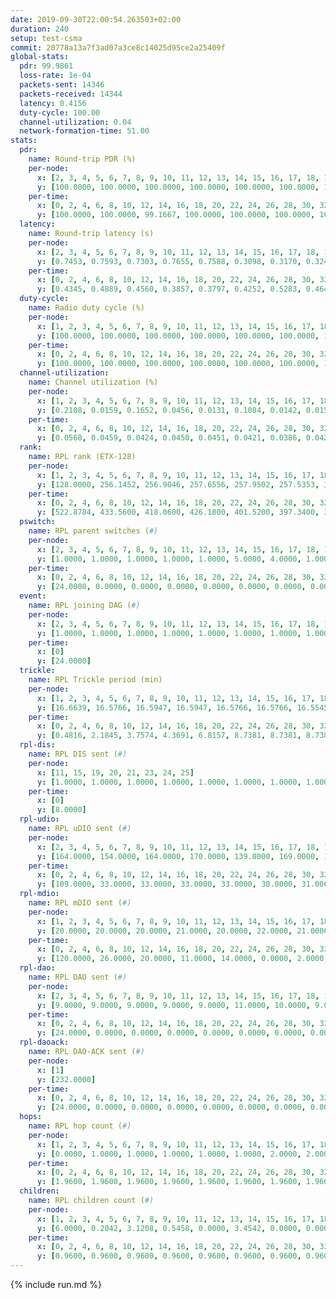 ```yaml
---
date: 2019-09-30T22:00:54.263503+02:00
duration: 240
setup: test-csma
commit: 20778a13a7f3ad07a3ce8c14025d95ce2a25409f
global-stats:
  pdr: 99.9861
  loss-rate: 1e-04
  packets-sent: 14346
  packets-received: 14344
  latency: 0.4156
  duty-cycle: 100.00
  channel-utilization: 0.04
  network-formation-time: 51.00
stats:
  pdr:
    name: Round-trip PDR (%)
    per-node:
      x: [2, 3, 4, 5, 6, 7, 8, 9, 10, 11, 12, 13, 14, 15, 16, 17, 18, 19, 20, 21, 22, 23, 24, 25]
      y: [100.0000, 100.0000, 100.0000, 100.0000, 100.0000, 100.0000, 100.0000, 100.0000, 100.0000, 100.0000, 100.0000, 100.0000, 100.0000, 100.0000, 100.0000, 100.0000, 100.0000, 100.0000, 99.8353, 100.0000, 100.0000, 99.8382, 100.0000, 100.0000]
    per-time:
      x: [0, 2, 4, 6, 8, 10, 12, 14, 16, 18, 20, 22, 24, 26, 28, 30, 32, 34, 36, 38, 40, 42, 44, 46, 48, 50, 52, 54, 56, 58, 60, 62, 64, 66, 68, 70, 72, 74, 76, 78, 80, 82, 84, 86, 88, 90, 92, 94, 96, 98, 100, 102, 104, 106, 108, 110, 112, 114, 116, 118, 120, 122, 124, 126, 128, 130, 132, 134, 136, 138, 140, 142, 144, 146, 148, 150, 152, 154, 156, 158, 160, 162, 164, 166, 168, 170, 172, 174, 176, 178, 180, 182, 184, 186, 188, 190, 192, 194, 196, 198, 200, 202, 204, 206, 208, 210, 212, 214, 216, 218, 220, 222, 224, 226, 228, 230, 232, 234, 236, 238]
      y: [100.0000, 100.0000, 99.1667, 100.0000, 100.0000, 100.0000, 100.0000, 99.1667, 100.0000, 100.0000, 100.0000, 100.0000, 100.0000, 100.0000, 100.0000, 100.0000, 100.0000, 100.0000, 100.0000, 100.0000, 100.0000, 100.0000, 100.0000, 100.0000, 100.0000, 100.0000, 100.0000, 100.0000, 100.0000, 100.0000, 100.0000, 100.0000, 100.0000, 100.0000, 100.0000, 100.0000, 100.0000, 100.0000, 100.0000, 100.0000, 100.0000, 100.0000, 100.0000, 100.0000, 100.0000, 100.0000, 100.0000, 100.0000, 100.0000, 100.0000, 100.0000, 100.0000, 100.0000, 100.0000, 100.0000, 100.0000, 100.0000, 100.0000, 100.0000, 100.0000, 100.0000, 100.0000, 100.0000, 100.0000, 100.0000, 100.0000, 100.0000, 100.0000, 100.0000, 100.0000, 100.0000, 100.0000, 100.0000, 100.0000, 100.0000, 100.0000, 100.0000, 100.0000, 100.0000, 100.0000, 100.0000, 100.0000, 100.0000, 100.0000, 100.0000, 100.0000, 100.0000, 100.0000, 100.0000, 100.0000, 100.0000, 100.0000, 100.0000, 100.0000, 100.0000, 100.0000, 100.0000, 100.0000, 100.0000, 100.0000, 100.0000, 100.0000, 100.0000, 100.0000, 100.0000, 100.0000, 100.0000, 100.0000, 100.0000, 100.0000, 100.0000, 100.0000, 100.0000, 100.0000, 100.0000, 100.0000, 100.0000, 100.0000, 100.0000, 100.0000]
  latency:
    name: Round-trip latency (s)
    per-node:
      x: [2, 3, 4, 5, 6, 7, 8, 9, 10, 11, 12, 13, 14, 15, 16, 17, 18, 19, 20, 21, 22, 23, 24, 25]
      y: [0.7453, 0.7593, 0.7303, 0.7655, 0.7588, 0.3098, 0.3170, 0.3241, 0.7628, 0.3195, 0.3241, 0.3288, 0.3280, 0.3128, 0.3047, 0.3319, 0.3262, 0.2680, 0.2806, 0.2809, 0.2709, 0.2724, 0.2870, 0.2754]
    per-time:
      x: [0, 2, 4, 6, 8, 10, 12, 14, 16, 18, 20, 22, 24, 26, 28, 30, 32, 34, 36, 38, 40, 42, 44, 46, 48, 50, 52, 54, 56, 58, 60, 62, 64, 66, 68, 70, 72, 74, 76, 78, 80, 82, 84, 86, 88, 90, 92, 94, 96, 98, 100, 102, 104, 106, 108, 110, 112, 114, 116, 118, 120, 122, 124, 126, 128, 130, 132, 134, 136, 138, 140, 142, 144, 146, 148, 150, 152, 154, 156, 158, 160, 162, 164, 166, 168, 170, 172, 174, 176, 178, 180, 182, 184, 186, 188, 190, 192, 194, 196, 198, 200, 202, 204, 206, 208, 210, 212, 214, 216, 218, 220, 222, 224, 226, 228, 230, 232, 234, 236, 238]
      y: [0.4345, 0.4889, 0.4560, 0.3857, 0.3797, 0.4252, 0.5283, 0.4643, 0.4204, 0.4213, 0.4335, 0.4451, 0.4235, 0.3731, 0.3541, 0.4425, 0.4221, 0.3331, 0.3643, 0.3142, 0.2850, 0.2339, 0.2519, 0.2114, 0.1937, 0.1873, 0.1883, 0.1805, 0.1841, 0.1816, 0.1896, 0.1930, 0.1832, 0.1912, 0.1946, 0.1913, 0.1805, 0.4784, 1.0264, 1.0311, 1.0011, 0.9411, 0.8541, 0.9738, 0.8803, 0.9372, 0.7884, 0.8388, 0.7704, 0.8731, 0.8241, 0.6862, 0.5958, 0.6649, 0.5445, 0.4820, 0.5257, 0.4291, 0.4260, 0.3700, 0.4443, 0.4803, 0.4639, 0.4365, 0.4879, 0.4406, 0.4223, 0.4544, 0.4332, 0.4710, 0.3846, 0.4095, 0.3994, 0.2695, 0.3324, 0.2917, 0.2602, 0.2301, 0.2203, 0.1885, 0.1801, 0.1862, 0.1919, 0.1890, 0.1823, 0.1859, 0.1978, 0.1873, 0.1891, 0.1880, 0.1951, 0.1969, 0.1920, 0.1864, 0.1878, 0.1871, 0.1872, 0.2915, 0.7211, 0.6659, 0.6768, 0.5018, 0.5855, 0.4846, 0.4746, 0.4316, 0.3967, 0.3992, 0.4554, 0.4342, 0.4134, 0.4420, 0.4102, 0.3770, 0.4122, 0.4474, 0.3887, 0.3597, 0.3276, 0.3422]
  duty-cycle:
    name: Radio duty cycle (%)
    per-node:
      x: [1, 2, 3, 4, 5, 6, 7, 8, 9, 10, 11, 12, 13, 14, 15, 16, 17, 18, 19, 20, 21, 22, 23, 24, 25]
      y: [100.0000, 100.0000, 100.0000, 100.0000, 100.0000, 100.0000, 100.0000, 100.0000, 100.0000, 100.0000, 100.0000, 100.0000, 100.0000, 100.0000, 100.0000, 100.0000, 100.0000, 100.0000, 100.0000, 100.0000, 100.0000, 100.0000, 100.0000, 100.0000, 100.0000]
    per-time:
      x: [0, 2, 4, 6, 8, 10, 12, 14, 16, 18, 20, 22, 24, 26, 28, 30, 32, 34, 36, 38, 40, 42, 44, 46, 48, 50, 52, 54, 56, 58, 60, 62, 64, 66, 68, 70, 72, 74, 76, 78, 80, 82, 84, 86, 88, 90, 92, 94, 96, 98, 100, 102, 104, 106, 108, 110, 112, 114, 116, 118, 120, 122, 124, 126, 128, 130, 132, 134, 136, 138, 140, 142, 144, 146, 148, 150, 152, 154, 156, 158, 160, 162, 164, 166, 168, 170, 172, 174, 176, 178, 180, 182, 184, 186, 188, 190, 192, 194, 196, 198, 200, 202, 204, 206, 208, 210, 212, 214, 216, 218, 220, 222, 224, 226, 228, 230, 232, 234, 236, 238]
      y: [100.0000, 100.0000, 100.0000, 100.0000, 100.0000, 100.0000, 100.0000, 100.0000, 100.0000, 100.0000, 100.0000, 100.0000, 100.0000, 100.0000, 100.0000, 100.0000, 100.0000, 100.0000, 100.0000, 100.0000, 100.0000, 100.0000, 100.0000, 100.0000, 100.0000, 100.0000, 100.0000, 100.0000, 100.0000, 100.0000, 100.0000, 100.0000, 100.0000, 100.0000, 100.0000, 100.0000, 100.0000, 100.0000, 100.0000, 100.0000, 100.0000, 100.0000, 100.0000, 100.0000, 100.0000, 100.0000, 100.0000, 100.0000, 100.0000, 100.0000, 100.0000, 100.0000, 100.0000, 100.0000, 100.0000, 100.0000, 100.0000, 100.0000, 100.0000, 100.0000, 100.0000, 100.0000, 100.0000, 100.0000, 100.0000, 100.0000, 100.0000, 100.0000, 100.0000, 100.0000, 100.0000, 100.0000, 100.0000, 100.0000, 100.0000, 100.0000, 100.0000, 100.0000, 100.0000, 100.0000, 100.0000, 100.0000, 100.0000, 100.0000, 100.0000, 100.0000, 100.0000, 100.0000, 100.0000, 100.0000, 100.0000, 100.0000, 100.0000, 100.0000, 100.0000, 100.0000, 100.0000, 100.0000, 100.0000, 100.0000, 100.0000, 100.0000, 100.0000, 100.0000, 100.0000, 100.0000, 100.0000, 100.0000, 100.0000, 100.0000, 100.0000, 100.0000, 100.0000, 100.0000, 100.0000, 100.0000, 100.0000, 100.0000, 100.0000, 100.0000]
  channel-utilization:
    name: Channel utilization (%)
    per-node:
      x: [1, 2, 3, 4, 5, 6, 7, 8, 9, 10, 11, 12, 13, 14, 15, 16, 17, 18, 19, 20, 21, 22, 23, 24, 25]
      y: [0.2108, 0.0159, 0.1652, 0.0456, 0.0131, 0.1084, 0.0142, 0.0151, 0.0138, 0.0852, 0.0146, 0.0133, 0.0145, 0.0166, 0.0214, 0.0694, 0.0146, 0.1102, 0.0143, 0.0141, 0.0142, 0.0138, 0.0146, 0.0144, 0.0147]
    per-time:
      x: [0, 2, 4, 6, 8, 10, 12, 14, 16, 18, 20, 22, 24, 26, 28, 30, 32, 34, 36, 38, 40, 42, 44, 46, 48, 50, 52, 54, 56, 58, 60, 62, 64, 66, 68, 70, 72, 74, 76, 78, 80, 82, 84, 86, 88, 90, 92, 94, 96, 98, 100, 102, 104, 106, 108, 110, 112, 114, 116, 118, 120, 122, 124, 126, 128, 130, 132, 134, 136, 138, 140, 142, 144, 146, 148, 150, 152, 154, 156, 158, 160, 162, 164, 166, 168, 170, 172, 174, 176, 178, 180, 182, 184, 186, 188, 190, 192, 194, 196, 198, 200, 202, 204, 206, 208, 210, 212, 214, 216, 218, 220, 222, 224, 226, 228, 230, 232, 234, 236, 238]
      y: [0.0568, 0.0459, 0.0424, 0.0450, 0.0451, 0.0421, 0.0386, 0.0425, 0.0423, 0.0418, 0.0415, 0.0406, 0.0410, 0.0426, 0.0543, 0.0440, 0.0405, 0.0408, 0.0441, 0.0406, 0.0413, 0.0406, 0.0423, 0.0427, 0.0435, 0.0422, 0.0420, 0.0406, 0.0485, 0.0394, 0.0398, 0.0421, 0.0430, 0.0423, 0.0449, 0.0425, 0.0405, 0.0406, 0.0432, 0.0409, 0.0432, 0.0445, 0.0488, 0.0445, 0.0410, 0.0410, 0.0426, 0.0418, 0.0427, 0.0399, 0.0420, 0.0413, 0.0446, 0.0397, 0.0415, 0.0451, 0.0427, 0.0468, 0.0410, 0.0434, 0.0427, 0.0425, 0.0385, 0.0413, 0.0411, 0.0406, 0.0426, 0.0409, 0.0413, 0.0405, 0.0423, 0.0464, 0.0446, 0.0423, 0.0433, 0.0437, 0.0400, 0.0417, 0.0425, 0.0404, 0.0393, 0.0405, 0.0414, 0.0410, 0.0426, 0.0442, 0.0450, 0.0429, 0.0387, 0.0457, 0.0402, 0.0433, 0.0421, 0.0431, 0.0406, 0.0415, 0.0411, 0.0432, 0.0410, 0.0451, 0.0418, 0.0402, 0.0429, 0.0418, 0.0404, 0.0387, 0.0406, 0.0443, 0.0408, 0.0420, 0.0411, 0.0443, 0.0426, 0.0468, 0.0431, 0.0405, 0.0429, 0.0416, 0.0420, 0.0439]
  rank:
    name: RPL rank (ETX-128)
    per-node:
      x: [1, 2, 3, 4, 5, 6, 7, 8, 9, 10, 11, 12, 13, 14, 15, 16, 17, 18, 19, 20, 21, 22, 23, 24, 25]
      y: [128.0000, 256.1452, 256.9046, 257.6556, 257.9502, 257.5353, 387.5143, 388.0328, 388.2573, 258.8797, 393.4385, 389.2355, 392.0083, 397.2656, 390.0124, 394.0331, 393.9711, 401.7303, 523.3239, 529.1057, 525.0531, 521.9143, 538.7967, 534.8672, 533.4232]
    per-time:
      x: [0, 2, 4, 6, 8, 10, 12, 14, 16, 18, 20, 22, 24, 26, 28, 30, 32, 34, 36, 38, 40, 42, 44, 46, 48, 50, 52, 54, 56, 58, 60, 62, 64, 66, 68, 70, 72, 74, 76, 78, 80, 82, 84, 86, 88, 90, 92, 94, 96, 98, 100, 102, 104, 106, 108, 110, 112, 114, 116, 118, 120, 122, 124, 126, 128, 130, 132, 134, 136, 138, 140, 142, 144, 146, 148, 150, 152, 154, 156, 158, 160, 162, 164, 166, 168, 170, 172, 174, 176, 178, 180, 182, 184, 186, 188, 190, 192, 194, 196, 198, 200, 202, 204, 206, 208, 210, 212, 214, 216, 218, 220, 222, 224, 226, 228, 230, 232, 234, 236, 238]
      y: [522.8784, 433.5600, 418.0600, 426.1800, 401.5200, 397.3400, 396.7200, 395.5400, 391.4200, 391.4800, 391.5800, 391.3800, 390.2800, 389.7600, 389.6800, 383.1400, 383.1600, 383.7400, 383.8800, 384.7600, 385.1400, 384.3600, 385.1200, 387.8000, 388.0400, 387.6200, 389.6600, 390.2600, 389.9600, 388.9800, 387.9800, 384.4600, 382.9400, 384.1000, 385.9600, 385.2600, 384.7400, 384.3800, 384.1000, 386.7647, 386.9000, 386.4400, 386.3200, 386.8000, 384.7200, 384.0392, 384.0800, 385.5600, 383.5400, 384.4200, 384.8400, 385.8200, 386.8800, 385.3529, 385.7500, 386.1961, 390.2308, 384.7647, 384.4706, 382.8627, 384.4200, 384.6200, 384.8600, 386.5400, 388.5094, 383.7451, 384.2157, 383.5200, 385.3600, 385.3400, 383.8400, 387.8824, 390.9057, 382.6400, 383.0800, 383.4600, 383.0200, 383.6400, 382.3600, 384.4000, 387.0000, 381.0400, 382.7200, 382.8431, 382.5400, 384.7800, 386.1800, 386.5000, 385.9400, 385.4231, 383.6400, 386.9412, 383.9600, 383.1200, 381.0200, 383.2400, 385.1800, 387.8077, 381.8000, 381.2600, 381.2000, 383.4902, 380.7400, 380.9800, 382.3800, 381.9000, 381.2000, 384.1373, 381.6800, 382.0200, 383.4400, 385.9000, 384.2800, 385.0784, 384.2400, 390.4528, 382.2800, 383.1000, 384.4000, 384.2000]
  pswitch:
    name: RPL parent switches (#)
    per-node:
      x: [2, 3, 4, 5, 6, 7, 8, 9, 10, 11, 12, 13, 14, 15, 16, 17, 18, 19, 20, 21, 22, 23, 24, 25]
      y: [1.0000, 1.0000, 1.0000, 1.0000, 1.0000, 5.0000, 4.0000, 1.0000, 1.0000, 4.0000, 2.0000, 2.0000, 1.0000, 2.0000, 2.0000, 2.0000, 1.0000, 7.0000, 6.0000, 5.0000, 5.0000, 1.0000, 1.0000, 1.0000]
    per-time:
      x: [0, 2, 4, 6, 8, 10, 12, 14, 16, 18, 20, 22, 24, 26, 28, 30, 32, 34, 36, 38, 40, 42, 44, 46, 48, 50, 52, 54, 56, 58, 60, 62, 64, 66, 68, 70, 72, 74, 76, 78, 80, 82, 84, 86, 88, 90, 92, 94, 96, 98, 100, 102, 104, 106, 108, 110, 112, 114, 116, 118, 120, 122, 124, 126, 128, 130, 132, 134, 136, 138, 140, 142, 144, 146, 148, 150, 152, 154, 156, 158, 160, 162, 164, 166, 168, 170, 172, 174, 176, 178, 180, 182, 184, 186, 188, 190, 192, 194, 196, 198, 200, 202, 204, 206, 208, 210, 212, 214, 216, 218, 220, 222, 224, 226, 228, 230]
      y: [24.0000, 0.0000, 0.0000, 0.0000, 0.0000, 0.0000, 0.0000, 0.0000, 0.0000, 0.0000, 0.0000, 0.0000, 0.0000, 0.0000, 0.0000, 0.0000, 0.0000, 0.0000, 0.0000, 0.0000, 0.0000, 0.0000, 0.0000, 0.0000, 0.0000, 0.0000, 0.0000, 0.0000, 0.0000, 0.0000, 0.0000, 0.0000, 0.0000, 0.0000, 0.0000, 0.0000, 0.0000, 0.0000, 0.0000, 1.0000, 0.0000, 0.0000, 0.0000, 0.0000, 0.0000, 1.0000, 0.0000, 0.0000, 0.0000, 0.0000, 0.0000, 0.0000, 0.0000, 1.0000, 2.0000, 1.0000, 2.0000, 1.0000, 1.0000, 1.0000, 0.0000, 0.0000, 0.0000, 0.0000, 3.0000, 1.0000, 1.0000, 0.0000, 0.0000, 0.0000, 0.0000, 1.0000, 3.0000, 0.0000, 0.0000, 0.0000, 0.0000, 0.0000, 0.0000, 0.0000, 2.0000, 0.0000, 0.0000, 1.0000, 0.0000, 0.0000, 0.0000, 0.0000, 0.0000, 2.0000, 0.0000, 1.0000, 0.0000, 0.0000, 0.0000, 0.0000, 0.0000, 2.0000, 0.0000, 0.0000, 0.0000, 1.0000, 0.0000, 0.0000, 0.0000, 0.0000, 0.0000, 1.0000, 0.0000, 0.0000, 0.0000, 0.0000, 0.0000, 1.0000, 0.0000, 3.0000]
  event:
    name: RPL joining DAG (#)
    per-node:
      x: [2, 3, 4, 5, 6, 7, 8, 9, 10, 11, 12, 13, 14, 15, 16, 17, 18, 19, 20, 21, 22, 23, 24, 25]
      y: [1.0000, 1.0000, 1.0000, 1.0000, 1.0000, 1.0000, 1.0000, 1.0000, 1.0000, 1.0000, 1.0000, 1.0000, 1.0000, 1.0000, 1.0000, 1.0000, 1.0000, 1.0000, 1.0000, 1.0000, 1.0000, 1.0000, 1.0000, 1.0000]
    per-time:
      x: [0]
      y: [24.0000]
  trickle:
    name: RPL Trickle period (min)
    per-node:
      x: [1, 2, 3, 4, 5, 6, 7, 8, 9, 10, 11, 12, 13, 14, 15, 16, 17, 18, 19, 20, 21, 22, 23, 24, 25]
      y: [16.6639, 16.5766, 16.5947, 16.5947, 16.5766, 16.5766, 16.5545, 16.5866, 16.5392, 16.5766, 16.5866, 16.5341, 16.5341, 16.5302, 16.5341, 16.5341, 16.5341, 16.5302, 16.5526, 16.5494, 16.5456, 16.5456, 16.5296, 16.5302, 16.5296]
    per-time:
      x: [0, 2, 4, 6, 8, 10, 12, 14, 16, 18, 20, 22, 24, 26, 28, 30, 32, 34, 36, 38, 40, 42, 44, 46, 48, 50, 52, 54, 56, 58, 60, 62, 64, 66, 68, 70, 72, 74, 76, 78, 80, 82, 84, 86, 88, 90, 92, 94, 96, 98, 100, 102, 104, 106, 108, 110, 112, 114, 116, 118, 120, 122, 124, 126, 128, 130, 132, 134, 136, 138, 140, 142, 144, 146, 148, 150, 152, 154, 156, 158, 160, 162, 164, 166, 168, 170, 172, 174, 176, 178, 180, 182, 184, 186, 188, 190, 192, 194, 196, 198, 200, 202, 204, 206, 208, 210, 212, 214, 216, 218, 220, 222, 224, 226, 228, 230, 232, 234, 236, 238]
      y: [0.4816, 2.1845, 3.7574, 4.3691, 6.8157, 8.7381, 8.7381, 8.7381, 10.3110, 17.4763, 17.4763, 17.4763, 17.4763, 17.4763, 17.4763, 17.4763, 17.4763, 17.4763, 17.4763, 17.4763, 17.4763, 17.4763, 17.4763, 17.4763, 17.4763, 17.4763, 17.4763, 17.4763, 17.4763, 17.4763, 17.4763, 17.4763, 17.4763, 17.4763, 17.4763, 17.4763, 17.4763, 17.4763, 17.4763, 17.4763, 17.4763, 17.4763, 17.4763, 17.4763, 17.4763, 17.4763, 17.4763, 17.4763, 17.4763, 17.4763, 17.4763, 17.4763, 17.4763, 17.4763, 17.4763, 17.4763, 17.4763, 17.4763, 17.4763, 17.4763, 17.4763, 17.4763, 17.4763, 17.4763, 17.4763, 17.4763, 17.4763, 17.4763, 17.4763, 17.4763, 17.4763, 17.4763, 17.4763, 17.4763, 17.4763, 17.4763, 17.4763, 17.4763, 17.4763, 17.4763, 17.4763, 17.4763, 17.4763, 17.4763, 17.4763, 17.4763, 17.4763, 17.4763, 17.4763, 17.4763, 17.4763, 17.4763, 17.4763, 17.4763, 17.4763, 17.4763, 17.4763, 17.4763, 17.4763, 17.4763, 17.4763, 17.4763, 17.4763, 17.4763, 17.4763, 17.4763, 17.4763, 17.4763, 17.4763, 17.4763, 17.4763, 17.4763, 17.4763, 17.4763, 17.4763, 17.4763, 17.4763, 17.4763, 17.4763, 17.4763]
  rpl-dis:
    name: RPL DIS sent (#)
    per-node:
      x: [11, 15, 19, 20, 21, 23, 24, 25]
      y: [1.0000, 1.0000, 1.0000, 1.0000, 1.0000, 1.0000, 1.0000, 1.0000]
    per-time:
      x: [0]
      y: [8.0000]
  rpl-udio:
    name: RPL uDIO sent (#)
    per-node:
      x: [2, 3, 4, 5, 6, 7, 8, 9, 10, 11, 12, 13, 14, 15, 16, 17, 18, 19, 20, 21, 22, 23, 24, 25]
      y: [164.0000, 154.0000, 164.0000, 170.0000, 139.0000, 169.0000, 169.0000, 166.0000, 135.0000, 163.0000, 169.0000, 164.0000, 169.0000, 172.0000, 170.0000, 163.0000, 126.0000, 165.0000, 161.0000, 158.0000, 166.0000, 162.0000, 165.0000, 167.0000]
    per-time:
      x: [0, 2, 4, 6, 8, 10, 12, 14, 16, 18, 20, 22, 24, 26, 28, 30, 32, 34, 36, 38, 40, 42, 44, 46, 48, 50, 52, 54, 56, 58, 60, 62, 64, 66, 68, 70, 72, 74, 76, 78, 80, 82, 84, 86, 88, 90, 92, 94, 96, 98, 100, 102, 104, 106, 108, 110, 112, 114, 116, 118, 120, 122, 124, 126, 128, 130, 132, 134, 136, 138, 140, 142, 144, 146, 148, 150, 152, 154, 156, 158, 160, 162, 164, 166, 168, 170, 172, 174, 176, 178, 180, 182, 184, 186, 188, 190, 192, 194, 196, 198, 200, 202, 204, 206, 208, 210, 212, 214, 216, 218, 220, 222, 224, 226, 228, 230, 232, 234, 236, 238, 240]
      y: [109.0000, 33.0000, 33.0000, 33.0000, 33.0000, 30.0000, 31.0000, 33.0000, 30.0000, 37.0000, 33.0000, 31.0000, 29.0000, 27.0000, 27.0000, 34.0000, 32.0000, 33.0000, 33.0000, 31.0000, 34.0000, 31.0000, 28.0000, 34.0000, 34.0000, 32.0000, 32.0000, 29.0000, 30.0000, 28.0000, 31.0000, 29.0000, 31.0000, 35.0000, 31.0000, 29.0000, 27.0000, 28.0000, 32.0000, 35.0000, 34.0000, 29.0000, 29.0000, 29.0000, 33.0000, 32.0000, 30.0000, 31.0000, 34.0000, 36.0000, 32.0000, 28.0000, 31.0000, 37.0000, 35.0000, 30.0000, 31.0000, 30.0000, 29.0000, 34.0000, 34.0000, 32.0000, 32.0000, 33.0000, 32.0000, 28.0000, 33.0000, 31.0000, 31.0000, 35.0000, 33.0000, 34.0000, 31.0000, 30.0000, 27.0000, 32.0000, 32.0000, 32.0000, 34.0000, 30.0000, 32.0000, 29.0000, 33.0000, 31.0000, 34.0000, 36.0000, 32.0000, 33.0000, 31.0000, 32.0000, 35.0000, 30.0000, 31.0000, 30.0000, 29.0000, 30.0000, 32.0000, 34.0000, 33.0000, 32.0000, 35.0000, 28.0000, 36.0000, 27.0000, 29.0000, 32.0000, 31.0000, 31.0000, 37.0000, 27.0000, 30.0000, 28.0000, 36.0000, 32.0000, 34.0000, 31.0000, 29.0000, 29.0000, 35.0000, 31.0000, 1.0000]
  rpl-mdio:
    name: RPL mDIO sent (#)
    per-node:
      x: [1, 2, 3, 4, 5, 6, 7, 8, 9, 10, 11, 12, 13, 14, 15, 16, 17, 18, 19, 20, 21, 22, 23, 24, 25]
      y: [20.0000, 20.0000, 20.0000, 21.0000, 20.0000, 22.0000, 21.0000, 21.0000, 21.0000, 21.0000, 20.0000, 22.0000, 22.0000, 22.0000, 22.0000, 22.0000, 22.0000, 23.0000, 21.0000, 20.0000, 21.0000, 21.0000, 20.0000, 21.0000, 21.0000]
    per-time:
      x: [0, 2, 4, 6, 8, 10, 12, 14, 16, 18, 20, 22, 24, 26, 28, 30, 32, 34, 36, 38, 40, 42, 44, 46, 48, 50, 52, 54, 56, 58, 60, 62, 64, 66, 68, 70, 72, 74, 76, 78, 80, 82, 84, 86, 88, 90, 92, 94, 96, 98, 100, 102, 104, 106, 108, 110, 112, 114, 116, 118, 120, 122, 124, 126, 128, 130, 132, 134, 136, 138, 140, 142, 144, 146, 148, 150, 152, 154, 156, 158, 160, 162, 164, 166, 168, 170, 172, 174, 176, 178, 180, 182, 184, 186, 188, 190, 192, 194, 196, 198, 200, 202, 204, 206, 208, 210, 212, 214, 216, 218, 220, 222, 224, 226, 228, 230, 232, 234, 236, 238]
      y: [120.0000, 26.0000, 20.0000, 11.0000, 14.0000, 0.0000, 2.0000, 10.0000, 12.0000, 1.0000, 0.0000, 0.0000, 0.0000, 1.0000, 8.0000, 6.0000, 7.0000, 3.0000, 0.0000, 0.0000, 0.0000, 0.0000, 7.0000, 5.0000, 2.0000, 6.0000, 5.0000, 0.0000, 0.0000, 0.0000, 3.0000, 4.0000, 5.0000, 6.0000, 7.0000, 0.0000, 0.0000, 0.0000, 0.0000, 3.0000, 6.0000, 9.0000, 4.0000, 3.0000, 0.0000, 0.0000, 0.0000, 0.0000, 5.0000, 7.0000, 5.0000, 7.0000, 1.0000, 0.0000, 0.0000, 0.0000, 0.0000, 5.0000, 3.0000, 7.0000, 8.0000, 2.0000, 0.0000, 0.0000, 0.0000, 2.0000, 4.0000, 8.0000, 7.0000, 4.0000, 0.0000, 0.0000, 0.0000, 0.0000, 4.0000, 11.0000, 4.0000, 3.0000, 3.0000, 0.0000, 0.0000, 0.0000, 0.0000, 3.0000, 9.0000, 7.0000, 4.0000, 2.0000, 0.0000, 0.0000, 0.0000, 2.0000, 6.0000, 5.0000, 4.0000, 4.0000, 4.0000, 0.0000, 0.0000, 0.0000, 2.0000, 5.0000, 8.0000, 5.0000, 5.0000, 0.0000, 0.0000, 0.0000, 0.0000, 3.0000, 5.0000, 3.0000, 7.0000, 7.0000, 0.0000, 0.0000, 0.0000, 0.0000, 6.0000, 5.0000]
  rpl-dao:
    name: RPL DAO sent (#)
    per-node:
      x: [2, 3, 4, 5, 6, 7, 8, 9, 10, 11, 12, 13, 14, 15, 16, 17, 18, 19, 20, 21, 22, 23, 24, 25]
      y: [9.0000, 9.0000, 9.0000, 9.0000, 9.0000, 11.0000, 10.0000, 9.0000, 9.0000, 11.0000, 10.0000, 9.0000, 9.0000, 10.0000, 9.0000, 9.0000, 9.0000, 12.0000, 12.0000, 11.0000, 10.0000, 9.0000, 9.0000, 9.0000]
    per-time:
      x: [0, 2, 4, 6, 8, 10, 12, 14, 16, 18, 20, 22, 24, 26, 28, 30, 32, 34, 36, 38, 40, 42, 44, 46, 48, 50, 52, 54, 56, 58, 60, 62, 64, 66, 68, 70, 72, 74, 76, 78, 80, 82, 84, 86, 88, 90, 92, 94, 96, 98, 100, 102, 104, 106, 108, 110, 112, 114, 116, 118, 120, 122, 124, 126, 128, 130, 132, 134, 136, 138, 140, 142, 144, 146, 148, 150, 152, 154, 156, 158, 160, 162, 164, 166, 168, 170, 172, 174, 176, 178, 180, 182, 184, 186, 188, 190, 192, 194, 196, 198, 200, 202, 204, 206, 208, 210, 212, 214, 216, 218, 220, 222, 224, 226, 228, 230, 232, 234, 236]
      y: [24.0000, 0.0000, 0.0000, 0.0000, 0.0000, 0.0000, 0.0000, 0.0000, 0.0000, 0.0000, 0.0000, 0.0000, 0.0000, 0.0000, 24.0000, 0.0000, 0.0000, 0.0000, 0.0000, 0.0000, 0.0000, 0.0000, 0.0000, 0.0000, 0.0000, 0.0000, 0.0000, 0.0000, 21.0000, 3.0000, 0.0000, 0.0000, 0.0000, 0.0000, 0.0000, 0.0000, 0.0000, 0.0000, 0.0000, 1.0000, 0.0000, 0.0000, 16.0000, 7.0000, 0.0000, 1.0000, 0.0000, 0.0000, 0.0000, 0.0000, 0.0000, 0.0000, 0.0000, 2.0000, 2.0000, 1.0000, 8.0000, 13.0000, 1.0000, 1.0000, 0.0000, 0.0000, 0.0000, 0.0000, 3.0000, 1.0000, 1.0000, 0.0000, 1.0000, 2.0000, 2.0000, 13.0000, 4.0000, 1.0000, 0.0000, 0.0000, 0.0000, 0.0000, 1.0000, 0.0000, 4.0000, 0.0000, 1.0000, 3.0000, 0.0000, 11.0000, 3.0000, 2.0000, 0.0000, 2.0000, 0.0000, 1.0000, 0.0000, 0.0000, 0.0000, 1.0000, 1.0000, 5.0000, 0.0000, 9.0000, 4.0000, 2.0000, 0.0000, 2.0000, 0.0000, 0.0000, 0.0000, 1.0000, 0.0000, 1.0000, 1.0000, 2.0000, 2.0000, 3.0000, 11.0000, 4.0000, 1.0000, 0.0000, 1.0000]
  rpl-daoack:
    name: RPL DAO-ACK sent (#)
    per-node:
      x: [1]
      y: [232.0000]
    per-time:
      x: [0, 2, 4, 6, 8, 10, 12, 14, 16, 18, 20, 22, 24, 26, 28, 30, 32, 34, 36, 38, 40, 42, 44, 46, 48, 50, 52, 54, 56, 58, 60, 62, 64, 66, 68, 70, 72, 74, 76, 78, 80, 82, 84, 86, 88, 90, 92, 94, 96, 98, 100, 102, 104, 106, 108, 110, 112, 114, 116, 118, 120, 122, 124, 126, 128, 130, 132, 134, 136, 138, 140, 142, 144, 146, 148, 150, 152, 154, 156, 158, 160, 162, 164, 166, 168, 170, 172, 174, 176, 178, 180, 182, 184, 186, 188, 190, 192, 194, 196, 198, 200, 202, 204, 206, 208, 210, 212, 214, 216, 218, 220, 222, 224, 226, 228, 230, 232, 234, 236]
      y: [24.0000, 0.0000, 0.0000, 0.0000, 0.0000, 0.0000, 0.0000, 0.0000, 0.0000, 0.0000, 0.0000, 0.0000, 0.0000, 0.0000, 24.0000, 0.0000, 0.0000, 0.0000, 0.0000, 0.0000, 0.0000, 0.0000, 0.0000, 0.0000, 0.0000, 0.0000, 0.0000, 0.0000, 21.0000, 3.0000, 0.0000, 0.0000, 0.0000, 0.0000, 0.0000, 0.0000, 0.0000, 0.0000, 0.0000, 1.0000, 0.0000, 0.0000, 16.0000, 7.0000, 0.0000, 1.0000, 0.0000, 0.0000, 0.0000, 0.0000, 0.0000, 0.0000, 0.0000, 2.0000, 2.0000, 1.0000, 8.0000, 13.0000, 1.0000, 1.0000, 0.0000, 0.0000, 0.0000, 0.0000, 3.0000, 1.0000, 1.0000, 0.0000, 1.0000, 2.0000, 2.0000, 13.0000, 4.0000, 1.0000, 0.0000, 0.0000, 0.0000, 0.0000, 1.0000, 0.0000, 4.0000, 0.0000, 1.0000, 3.0000, 0.0000, 11.0000, 3.0000, 2.0000, 0.0000, 2.0000, 0.0000, 1.0000, 0.0000, 0.0000, 0.0000, 1.0000, 1.0000, 5.0000, 0.0000, 9.0000, 4.0000, 2.0000, 0.0000, 2.0000, 0.0000, 0.0000, 0.0000, 1.0000, 0.0000, 1.0000, 1.0000, 2.0000, 2.0000, 3.0000, 11.0000, 4.0000, 1.0000, 0.0000, 1.0000]
  hops:
    name: RPL hop count (#)
    per-node:
      x: [1, 2, 3, 4, 5, 6, 7, 8, 9, 10, 11, 12, 13, 14, 15, 16, 17, 18, 19, 20, 21, 22, 23, 24, 25]
      y: [0.0000, 1.0000, 1.0000, 1.0000, 1.0000, 1.0000, 2.0000, 2.0000, 2.0000, 1.0000, 2.0000, 2.0000, 2.0000, 2.0000, 2.0000, 2.0000, 2.0000, 2.0000, 3.0000, 3.0000, 3.0000, 3.0000, 3.0000, 3.0000, 3.0000]
    per-time:
      x: [0, 2, 4, 6, 8, 10, 12, 14, 16, 18, 20, 22, 24, 26, 28, 30, 32, 34, 36, 38, 40, 42, 44, 46, 48, 50, 52, 54, 56, 58, 60, 62, 64, 66, 68, 70, 72, 74, 76, 78, 80, 82, 84, 86, 88, 90, 92, 94, 96, 98, 100, 102, 104, 106, 108, 110, 112, 114, 116, 118, 120, 122, 124, 126, 128, 130, 132, 134, 136, 138, 140, 142, 144, 146, 148, 150, 152, 154, 156, 158, 160, 162, 164, 166, 168, 170, 172, 174, 176, 178, 180, 182, 184, 186, 188, 190, 192, 194, 196, 198, 200, 202, 204, 206, 208, 210, 212, 214, 216, 218, 220, 222, 224, 226, 228, 230, 232, 234, 236, 238]
      y: [1.9600, 1.9600, 1.9600, 1.9600, 1.9600, 1.9600, 1.9600, 1.9600, 1.9600, 1.9600, 1.9600, 1.9600, 1.9600, 1.9600, 1.9600, 1.9600, 1.9600, 1.9600, 1.9600, 1.9600, 1.9600, 1.9600, 1.9600, 1.9600, 1.9600, 1.9600, 1.9600, 1.9600, 1.9600, 1.9600, 1.9600, 1.9600, 1.9600, 1.9600, 1.9600, 1.9600, 1.9600, 1.9600, 1.9600, 1.9600, 1.9600, 1.9600, 1.9600, 1.9600, 1.9600, 1.9600, 1.9600, 1.9600, 1.9600, 1.9600, 1.9600, 1.9600, 1.9600, 1.9600, 1.9600, 1.9600, 1.9600, 1.9600, 1.9600, 1.9600, 1.9600, 1.9600, 1.9600, 1.9600, 1.9600, 1.9600, 1.9600, 1.9600, 1.9600, 1.9600, 1.9600, 1.9600, 1.9600, 1.9600, 1.9600, 1.9600, 1.9600, 1.9600, 1.9600, 1.9600, 1.9600, 1.9600, 1.9600, 1.9600, 1.9600, 1.9600, 1.9600, 1.9600, 1.9600, 1.9600, 1.9600, 1.9600, 1.9600, 1.9600, 1.9600, 1.9600, 1.9600, 1.9600, 1.9600, 1.9600, 1.9600, 1.9600, 1.9600, 1.9600, 1.9600, 1.9600, 1.9600, 1.9600, 1.9600, 1.9600, 1.9600, 1.9600, 1.9600, 1.9600, 1.9600, 1.9600, 1.9600, 1.9600, 1.9600, 1.9600]
  children:
    name: RPL children count (#)
    per-node:
      x: [1, 2, 3, 4, 5, 6, 7, 8, 9, 10, 11, 12, 13, 14, 15, 16, 17, 18, 19, 20, 21, 22, 23, 24, 25]
      y: [6.0000, 0.2042, 3.1208, 0.5458, 0.0000, 3.4542, 0.0000, 0.0000, 0.0000, 3.6750, 0.0000, 0.0000, 0.0000, 0.0917, 0.2500, 2.5167, 0.0000, 4.1417, 0.0000, 0.0000, 0.0000, 0.0000, 0.0000, 0.0000, 0.0000]
    per-time:
      x: [0, 2, 4, 6, 8, 10, 12, 14, 16, 18, 20, 22, 24, 26, 28, 30, 32, 34, 36, 38, 40, 42, 44, 46, 48, 50, 52, 54, 56, 58, 60, 62, 64, 66, 68, 70, 72, 74, 76, 78, 80, 82, 84, 86, 88, 90, 92, 94, 96, 98, 100, 102, 104, 106, 108, 110, 112, 114, 116, 118, 120, 122, 124, 126, 128, 130, 132, 134, 136, 138, 140, 142, 144, 146, 148, 150, 152, 154, 156, 158, 160, 162, 164, 166, 168, 170, 172, 174, 176, 178, 180, 182, 184, 186, 188, 190, 192, 194, 196, 198, 200, 202, 204, 206, 208, 210, 212, 214, 216, 218, 220, 222, 224, 226, 228, 230, 232, 234, 236, 238]
      y: [0.9600, 0.9600, 0.9600, 0.9600, 0.9600, 0.9600, 0.9600, 0.9600, 0.9600, 0.9600, 0.9600, 0.9600, 0.9600, 0.9600, 0.9600, 0.9600, 0.9600, 0.9600, 0.9600, 0.9600, 0.9600, 0.9600, 0.9600, 0.9600, 0.9600, 0.9600, 0.9600, 0.9600, 0.9600, 0.9600, 0.9600, 0.9600, 0.9600, 0.9600, 0.9600, 0.9600, 0.9600, 0.9600, 0.9600, 0.9600, 0.9600, 0.9600, 0.9600, 0.9600, 0.9600, 0.9600, 0.9600, 0.9600, 0.9600, 0.9600, 0.9600, 0.9600, 0.9600, 0.9600, 0.9600, 0.9600, 0.9600, 0.9600, 0.9600, 0.9600, 0.9600, 0.9600, 0.9600, 0.9600, 0.9600, 0.9600, 0.9600, 0.9600, 0.9600, 0.9600, 0.9600, 0.9600, 0.9600, 0.9600, 0.9600, 0.9600, 0.9600, 0.9600, 0.9600, 0.9600, 0.9600, 0.9600, 0.9600, 0.9600, 0.9600, 0.9600, 0.9600, 0.9600, 0.9600, 0.9600, 0.9600, 0.9600, 0.9600, 0.9600, 0.9600, 0.9600, 0.9600, 0.9600, 0.9600, 0.9600, 0.9600, 0.9600, 0.9600, 0.9600, 0.9600, 0.9600, 0.9600, 0.9600, 0.9600, 0.9600, 0.9600, 0.9600, 0.9600, 0.9600, 0.9600, 0.9600, 0.9600, 0.9600, 0.9600, 0.9600]
---
```


{% include run.md %}
